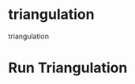 # triangulation
triangulation
# Run Triangulation
```roslaunch triangulation triangulation.launch
```
